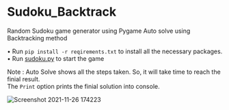 # Sudoku_Backtrack
Random Sudoku game generator using Pygame
Auto solve using Backtracking method

• Run ```pip install -r reqirements.txt``` to install all the necessary packages.<br />
• Run [sudoku.py](sudoku.py) to start the game

Note : Auto Solve shows all the steps taken. So, it will take time to reach the finial result.<br />
The ```Print``` option prints the finial solution into console.

![Screenshot 2021-11-26 174223](https://user-images.githubusercontent.com/38104625/143580330-c57f51bb-f3ee-414d-8ad1-22a455cdd141.png)
